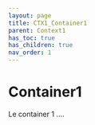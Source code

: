```yaml
---
layout: page
title: CTX1_Container1
parent: Context1
has_toc: true
has_children: true
nav_order: 1
---
```


# Container1
Le container 1 ....
